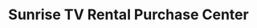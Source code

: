 ---
title: "Sunrise TV Rental Purchase Center"
url: /zanesville/sunrise-tv-rental-purchase-center/
shop: furniture
---